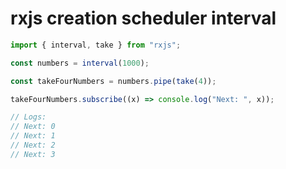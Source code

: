 # rxjs creation scheduler interval

```ts
import { interval, take } from "rxjs";

const numbers = interval(1000);

const takeFourNumbers = numbers.pipe(take(4));

takeFourNumbers.subscribe((x) => console.log("Next: ", x));

// Logs:
// Next: 0
// Next: 1
// Next: 2
// Next: 3
```
